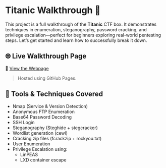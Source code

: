 # Titanic Walkthrough 🚢

This project is a full walkthrough of the **Titanic** CTF box. It demonstrates techniques in enumeration, steganography, password cracking, and privilege escalation—perfect for beginners exploring real-world pentesting steps. Let’s get started and learn how to successfully break it down.

## 🌐 Live Walkthrough Page

🔗 [View the Webpage](https://shanabuhaisa.github.io/Titanic/Titanic_Walkthrough.html)

> Hosted using GitHub Pages.

## 🧰 Tools & Techniques Covered

- Nmap (Service & Version Detection)
- Anonymous FTP Enumeration
- Base64 Password Decoding
- SSH Login
- Steganography (Steghide + stegcracker)
- Wordlist generation (cewl)
- Cracking zip files (fcrackzip + rockyou.txt)
- User Enumeration
- Privilege Escalation using:
  - LinPEAS
  - LXD container escape

